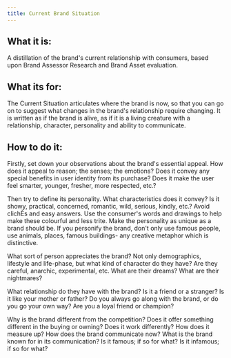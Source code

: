 ```yaml
---
title: Current Brand Situation
---
```


## What it is:

A distillation of the brand's current relationship with consumers, based upon Brand Assessor Research and Brand Asset evaluation.

## What its for:

The Current Situation articulates where the brand is now, so that you can go on to suggest what changes in the brand's relationship require changing. It is written as if the brand is alive, as if it is a living creature with a relationship, character, personality and ability to communicate.

## How to do it:

Firstly, set down your observations about the brand's essential appeal. How does it appeal to reason; the senses; the emotions? Does it convey any special benefits in user identity from its purchase? Does it make the user feel smarter, younger, fresher, more respected, etc.?

Then try to define its personality. What characteristics does it convey? Is it showy, practical, concerned, romantic, wild, serious, kindly, etc.? Avoid clichÈs and easy answers. Use the consumer's words and drawings to help make these colourful and less trite. Make the personality as unique as a brand should be. If you personify the brand, don't only use famous people, use animals, places, famous buildings- any creative metaphor which is distinctive.

What sort of person appreciates the brand? Not only demographics, lifestyle and life-phase, but what kind of character do they have? Are they careful, anarchic, experimental, etc. What are their dreams? What are their nightmares?

What relationship do they have with the brand? Is it a friend or a stranger? Is it like your mother or father? Do you always go along with the brand, or do you go your own way? Are you a loyal friend or champion?

Why is the brand different from the competition? Does it offer something different in the buying or owning? Does it work differently? How does it measure up? How does the brand communicate now? What is the brand known for in its communication? Is it famous; if so for what? Is it infamous; if so for what?
